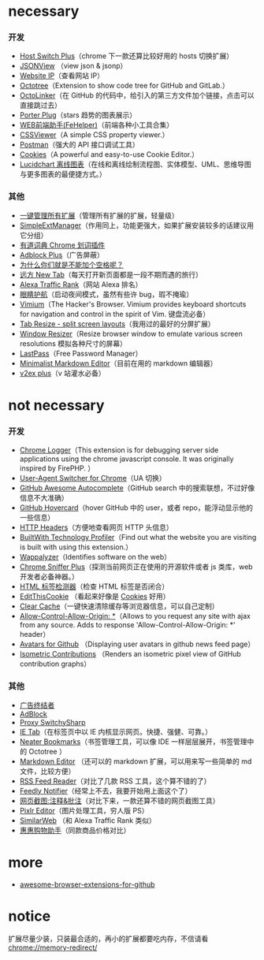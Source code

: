 # necessary

### 开发
- [Host Switch Plus](https://chrome.google.com/webstore/detail/host-switch-plus/bopepoejgapmihklfepohbilpkcdoaeo)（chrome 下一款还算比较好用的 hosts 切换扩展）
- [JSONView](https://chrome.google.com/webstore/detail/jsonview/chklaanhfefbnpoihckbnefhakgolnmc) （view json & jsonp）
- [Website IP](https://chrome.google.com/webstore/detail/website-ip/ghbmhlgniedlklkpimlibbaoomlpacmk)（查看网站 IP）
- [Octotree](https://chrome.google.com/webstore/detail/octotree/bkhaagjahfmjljalopjnoealnfndnagc)（Extension to show code tree for GitHub and GitLab.）
- [OctoLinker](https://chrome.google.com/webstore/detail/octolinker/jlmafbaeoofdegohdhinkhilhclaklkp)（在 GitHub 的代码中，给引入的第三方文件加个链接，点击可以直接跳过去）
- [Porter Plug](https://chrome.google.com/webstore/detail/porter-plug/lngoojfoglemfpbeiomhgheccpdheilp?utm_source=chrome-app-launcher-info-dialog)（stars 趋势的图表展示）
- [WEB前端助手(FeHelper)](https://chrome.google.com/webstore/detail/web%E5%89%8D%E7%AB%AF%E5%8A%A9%E6%89%8Bfehelper/pkgccpejnmalmdinmhkkfafefagiiiad)（前端各种小工具合集）
- [CSSViewer](https://chrome.google.com/webstore/detail/cssviewer/ggfgijbpiheegefliciemofobhmofgce)（A simple CSS property viewer.）
- [Postman](https://chrome.google.com/webstore/detail/postman/fhbjgbiflinjbdggehcddcbncdddomop?utm_source=chrome-app-launcher-info-dialog)（强大的 API 接口调试工具）
- [Cookies](https://chrome.google.com/webstore/detail/cookies/iphcomljdfghbkdcfndaijbokpgddeno?utm_source=chrome-app-launcher-info-dialog)（A powerful and easy-to-use Cookie Editor.）
- [Lucidchart 离线图表](https://chrome.google.com/webstore/detail/lucidchart-diagrams-deskt/djejicklhojeokkfmdelnempiecmdomj?utm_source=chrome-app-launcher-info-dialog)（在线和离线绘制流程图、实体模型、UML、思维导图与更多图表的最便捷方式。）


### 其他
- [一键管理所有扩展](https://chrome.google.com/webstore/detail/%E4%B8%80%E9%94%AE%E7%AE%A1%E7%90%86%E6%89%80%E6%9C%89%E6%89%A9%E5%B1%95/niemebbfnfbjfojajlmnbiikmcpjkkja)（管理所有扩展的扩展，轻量级）
- [SimpleExtManager](https://chrome.google.com/webstore/detail/simpleextmanager/kniehgiejgnnpgojkdhhjbgbllnfkfdk)（作用同上，功能更强大，如果扩展安装较多的话建议用它分组）
- [有道词典 Chrome 划词插件](https://chrome.google.com/webstore/detail/%E6%9C%89%E9%81%93%E8%AF%8D%E5%85%B8chrome%E5%88%92%E8%AF%8D%E6%8F%92%E4%BB%B6/eopjamdnofihpioajgfdikhhbobonhbb)
- [Adblock Plus](https://chrome.google.com/webstore/detail/adblock-plus/cfhdojbkjhnklbpkdaibdccddilifddb)（广告屏蔽）
- [为什么你们就是不能加个空格呢？](https://chrome.google.com/webstore/detail/%E7%82%BA%E4%BB%80%E9%BA%BC%E4%BD%A0%E5%80%91%E5%B0%B1%E6%98%AF%E4%B8%8D%E8%83%BD%E5%8A%A0%E5%80%8B%E7%A9%BA%E6%A0%BC%E5%91%A2%EF%BC%9F/paphcfdffjnbcgkokihcdjliihicmbpd)
- [远方 New Tab](https://chrome.google.com/webstore/detail/dream-afar-new-tab/henmfoppjjkcencpbjaigfahdjlgpegn)（每天打开新页面都是一段不期而遇的旅行）
- [Alexa Traffic Rank](https://chrome.google.com/webstore/detail/alexa-traffic-rank/cknebhggccemgcnbidipinkifmmegdel?hl=zh-CN)（网站 Alexa 排名）
- [眼睛护航](https://chrome.google.com/webstore/detail/care-your-eyes/fidmpnedniahpnkeomejhnepmbdamlhl)（启动夜间模式，虽然有些许 bug，瑕不掩瑜）
- [Vimium](https://chrome.google.com/webstore/detail/vimium/dbepggeogbaibhgnhhndojpepiihcmeb)（The Hacker's Browser. Vimium provides keyboard shortcuts for navigation and control in the spirit of Vim. 键盘流必备）
- [Tab Resize - split screen layouts](https://chrome.google.com/webstore/detail/tab-resize-split-screen-l/bkpenclhmiealbebdopglffmfdiilejc)（我用过的最好的分屏扩展）
- [Window Resizer](https://chrome.google.com/webstore/detail/window-resizer/kkelicaakdanhinjdeammmilcgefonfh)（Resize browser window to emulate various screen resolutions 模拟各种尺寸的屏幕）
- [LastPass](https://chrome.google.com/webstore/detail/lastpass-free-password-ma/hdokiejnpimakedhajhdlcegeplioahd)（Free Password Manager）
- [Minimalist Markdown Editor](https://chrome.google.com/webstore/detail/minimalist-markdown-edito/pghodfjepegmciihfhdipmimghiakcjf?utm_source=chrome-app-launcher-info-dialog)（目前在用的 markdown 编辑器）
- [v2ex plus](https://chrome.google.com/webstore/detail/v2ex-plus/daeclijmnojoemooblcbfeeceopnkolo/related)（v 站灌水必备）



# not necessary

### 开发

- [Chrome Logger](https://chrome.google.com/webstore/detail/chrome-logger/noaneddfkdjfnfdakjjmocngnfkfehhd)（This extension is for debugging server side applications using the chrome javascript console.   It was originally inspired by FirePHP. ）
- [User-Agent Switcher for Chrome](https://chrome.google.com/webstore/detail/user-agent-switcher-for-c/djflhoibgkdhkhhcedjiklpkjnoahfmg)（UA 切换）
- [GitHub Awesome Autocomplete](https://chrome.google.com/webstore/detail/github-awesome-autocomple/djkfdjpoelphhdclfjhnffmnlnoknfnd)（GitHub search 中的搜索联想，不过好像信息不大准确）
- [GitHub Hovercard](https://chrome.google.com/webstore/detail/github-hovercard/mmoahbbnojgkclgceahhakhnccimnplk)（hover GitHub 中的 user，或者 repo，能浮动显示他的一些信息）
- [HTTP Headers](https://chrome.google.com/webstore/detail/http-headers/mhbpoeinkhpajikalhfpjjafpfgjnmgk)（方便地查看网页 HTTP 头信息）
- [BuiltWith Technology Profiler](https://chrome.google.com/webstore/detail/builtwith-technology-prof/dapjbgnjinbpoindlpdmhochffioedbn)（Find out what the website you are visiting is built with using this extension.）
- [Wappalyzer](https://chrome.google.com/webstore/detail/wappalyzer/gppongmhjkpfnbhagpmjfkannfbllamg)（Identifies software on the web）
- [Chrome Sniffer Plus](https://chrome.google.com/webstore/detail/chrome-sniffer-plus/fhhdlnnepfjhlhilgmeepgkhjmhhhjkh)（探测当前网页正在使用的开源软件或者 js 类库，web 开发者必备神器。）
- [HTML 标签检测器](https://chrome.google.com/webstore/detail/html-%E6%A0%87%E7%AD%BE%E6%A3%80%E6%B5%8B%E5%99%A8html-tag-checke/eglomijmggnafcfejliedcljabfgblia)（检查 HTML 标签是否闭合）
- [EditThisCookie](https://chrome.google.com/webstore/detail/editthiscookie/fngmhnnpilhplaeedifhccceomclgfbg) （看起来好像是 [Cookies](https://chrome.google.com/webstore/detail/cookies/iphcomljdfghbkdcfndaijbokpgddeno) 好用）
- [Clear Cache](https://chrome.google.com/webstore/detail/clear-cache/cppjkneekbjaeellbfkmgnhonkkjfpdn)（一键快速清除缓存等浏览器信息，可以自己定制）
- [Allow-Control-Allow-Origin: *](https://chrome.google.com/webstore/detail/allow-control-allow-origi/nlfbmbojpeacfghkpbjhddihlkkiljbi)（Allows to you request any site with ajax from any source. Adds to response 'Allow-Control-Allow-Origin: *' header）
- [Avatars for Github](https://chrome.google.com/webstore/detail/avatars-for-github/pgjmdbklnfklcjfbonjfkdhaonlfogbb?utm_source=chrome-ntp-icon) （Displaying user avatars in github news feed page）
- [Isometric Contributions](https://chrome.google.com/webstore/detail/isometric-contributions/mjoedlfflcchnleknnceiplgaeoegien?utm_source=chrome-ntp-icon) （Renders an isometric pixel view of GitHub contribution graphs）


### 其他

- [广告终结者](https://chrome.google.com/webstore/detail/%E5%B9%BF%E5%91%8A%E7%BB%88%E7%BB%93%E8%80%85/fpdnjdlbdmifoocedhkighhlbchbiikl)
- [AdBlock](https://chrome.google.com/webstore/detail/adblock/gighmmpiobklfepjocnamgkkbiglidom)
- [Proxy SwitchySharp](https://chrome.google.com/webstore/detail/proxy-switchysharp/dpplabbmogkhghncfbfdeeokoefdjegm)
- [IE Tab](https://chrome.google.com/webstore/detail/ie-tab/hehijbfgiekmjfkfjpbkbammjbdenadd)（在标签页中以 IE 内核显示网页。快捷、强健、可靠。）
- [Neater Bookmarks](https://chrome.google.com/webstore/detail/neater-bookmarks/ofgjggbjanlhbgaemjbkiegeebmccifi)（书签管理工具，可以像 IDE 一样层层展开，书签管理中的 Octotree ）
- [Markdown Editor](https://chrome.google.com/webstore/detail/markdown-editor/ekdcaddpmiodcipjfmffhhefijpdckaf) （还可以的 markdown 扩展，可以用来写一些简单的 md 文件，比较方便）
- [RSS Feed Reader](https://chrome.google.com/webstore/detail/rss-feed-reader/pnjaodmkngahhkoihejjehlcdlnohgmp)（对比了几款 RSS 工具，这个算不错的了）
- [Feedly Notifier](https://chrome.google.com/webstore/detail/feedly-notifier/egikgfbhipinieabdmcpigejkaomgjgb)（经常上不去，我要开始用上面这个了）
- [网页截图:注释&批注](https://chrome.google.com/webstore/detail/awesome-screenshot-screen/nlipoenfbbikpbjkfpfillcgkoblgpmj)（对比下来，一款还算不错的网页截图工具）
- [Pixlr Editor](https://chrome.google.com/webstore/detail/pixlr-editor/icmaknaampgiegkcjlimdiidlhopknpk?utm_source=chrome-app-launcher-info-dialog)（图片处理工具，穷人版 PS）
- [SimilarWeb](https://chrome.google.com/webstore/detail/similarweb-website-rankin/hoklmmgfnpapgjgcpechhaamimifchmp?utm_source=chrome-ntp-icon) （和 Alexa Traffic Rank 类似）
- [惠惠购物助手](https://chrome.google.com/webstore/detail/%E6%83%A0%E6%83%A0%E8%B4%AD%E7%89%A9%E5%8A%A9%E6%89%8B/ohjkicjidmohhfcjjlahfppkdblibkkb?utm_source=chrome-app-launcher-info-dialog)（同款商品价格对比）

# more

- [awesome-browser-extensions-for-github](https://github.com/stefanbuck/awesome-browser-extensions-for-github/blob/master/README.md)


# notice

扩展尽量少装，只装最合适的，再小的扩展都要吃内存，不信请看 <chrome://memory-redirect/>
